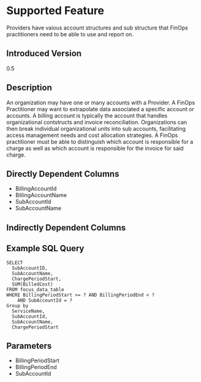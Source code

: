 # Supported Feature

Providers have vaious account structures and sub structure that FinOps practitioners need 
to be able to use and report on.

## Introduced Version
0.5

## Description

An organization may have one or many accounts with a Provider. A FinOps Practitioner may want 
to extrapolate data associated a specific account or accounts. A billing account is typically 
the account that handles organizational contstructs and invoice reconciliation. Organizations 
can then break individual organizational units into sub accounts, facilitating access management 
needs and cost allocation strategies. A FinOps practitioner must be able to distinguish which 
account is responsible for a charge as well as which account is responsible for the invoice 
for said charge.

## Directly Dependent Columns
* BillingAccountId
* BillingAccountName
* SubAccountId
* SubAccountName

## Indirectly Dependent Columns


## Example SQL Query
```
SELECT
  SubAccountID,
  SubAccountName,
  ChargePeriodStart,
  SUM(BilledCost)
FROM focus_data_table
WHERE BillingPeriodStart >= ? AND BillingPeriodEnd < ?
    AND SubAccountId = ?
Group by
  ServiceName,
  SubAccountId,
  SubAccountName,
  ChargePeriodStart
```

## Parameters
* BillingPeriodStart
* BillingPeriodEnd
* SubAccountId

